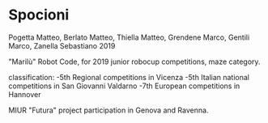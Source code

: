 # Spocioni
Pogetta Matteo, Berlato Matteo, Thiella Matteo, Grendene Marco, Gentili Marco, Zanella Sebastiano 2019

"Marilù" Robot Code, for 2019 junior robocup competitions, maze category.

classification:
-5th Regional competitions in Vicenza
-5th Italian national competitions in San Giovanni Valdarno
-7th European competitions in Hannover

MIUR "Futura" project participation in Genova and Ravenna.
